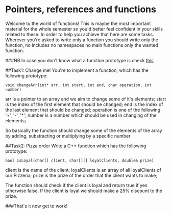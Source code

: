 Pointers, references and functions
=====================

Welcome to the world of functions! This is maybe the most important material for the whole semester so you'd better feel confident in your skills related to these. In order to help you achieve that here are some tasks. Wherever you're asked to write only a function you should write only the function, no includes no namespaces no main functions only the wanted function.

###NB
In case you don't know what a function prototype is check [this](http://en.wikipedia.org/wiki/Function_prototype)

##Task1: Change me!
You're to implement a function, which has the following prototype:

```void changeArr(int* arr, int start, int end, char operation, int number) ```

arr is a pointer to an array and we aim to change some of it's elements;
start is the index of the first element that should be changed;
end is the index of the last element that should be changed;
operation is one of the following '+', '-', '*';
number is a number which should be used in changing of the elements;

So basically the function should change some of the elements of the array by adding, substracting or multiplying by a specific number


##Task2: Pizza order
Write a C++ function which has the following prototype:

```
bool isLoyal(char[] client, char[][] loyalClients, double& prize)
```

client is the name of the client;
loyalClients is an array of all loyalClients of our Pizzeria;
prize is the prize of the order that the client wants to make;

The function should check if the client is loyal and return true if yes otherwise false. If the client is loyal we should make a 25% discount to the prize.

###That's it now get to work!